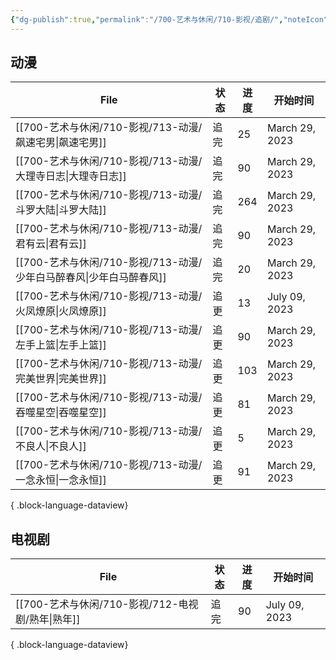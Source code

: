 ```yaml
---
{"dg-publish":true,"permalink":"/700-艺术与休闲/710-影视/追剧/","noteIcon":""}
---
```



## 动漫
| File                                            | 状态 | 进度  | 开始时间           |
| ----------------------------------------------- | -- | --- | -------------- |
| [[700-艺术与休闲/710-影视/713-动漫/飙速宅男\|飙速宅男]]       | 追完 | 25  | March 29, 2023 |
| [[700-艺术与休闲/710-影视/713-动漫/大理寺日志\|大理寺日志]]     | 追完 | 90  | March 29, 2023 |
| [[700-艺术与休闲/710-影视/713-动漫/斗罗大陆\|斗罗大陆]]       | 追完 | 264 | March 29, 2023 |
| [[700-艺术与休闲/710-影视/713-动漫/君有云\|君有云]]         | 追完 | 90  | March 29, 2023 |
| [[700-艺术与休闲/710-影视/713-动漫/少年白马醉春风\|少年白马醉春风]] | 追完 | 20  | March 29, 2023 |
| [[700-艺术与休闲/710-影视/713-动漫/火凤燎原\|火凤燎原]]       | 追更 | 13  | July 09, 2023  |
| [[700-艺术与休闲/710-影视/713-动漫/左手上篮\|左手上篮]]       | 追更 | 90  | March 29, 2023 |
| [[700-艺术与休闲/710-影视/713-动漫/完美世界\|完美世界]]       | 追更 | 103 | March 29, 2023 |
| [[700-艺术与休闲/710-影视/713-动漫/吞噬星空\|吞噬星空]]       | 追更 | 81  | March 29, 2023 |
| [[700-艺术与休闲/710-影视/713-动漫/不良人\|不良人]]         | 追更 | 5   | March 29, 2023 |
| [[700-艺术与休闲/710-影视/713-动漫/一念永恒\|一念永恒]]       | 追更 | 91  | March 29, 2023 |

{ .block-language-dataview}

## 电视剧
| File                                   | 状态 | 进度 | 开始时间          |
| -------------------------------------- | -- | -- | ------------- |
| [[700-艺术与休闲/710-影视/712-电视剧/熟年\|熟年]] | 追完 | 90 | July 09, 2023 |

{ .block-language-dataview}
